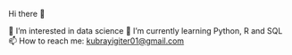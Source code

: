 Hi there 👋

👀 I’m interested in data science
🌱 I’m currently learning Python, R and SQL
📫 How to reach me: kubrayigiter01@gmail.com
